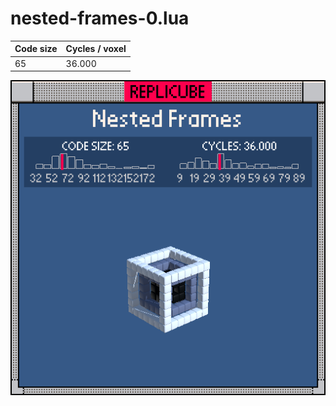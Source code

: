 # nested-frames-0.lua

| Code size | Cycles / voxel |
| --------- | -------------- |
| 65        | 36.000         |

![](nested-frames-0.png)
